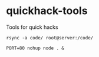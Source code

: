 # quickhack-tools
Tools for quick hacks

`rsync -a code/ root@server:/code/`

`PORT=80 nohup node . &`
